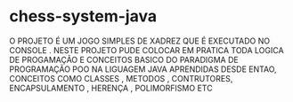 # chess-system-java
O PROJETO É UM JOGO SIMPLES DE XADREZ QUE É EXECUTADO NO CONSOLE .
NESTE PROJETO PUDE COLOCAR EM PRATICA TODA LOGICA DE PROGAMAÇÃO E CONCEITOS BASICO DO PARADIGMA DE PROGRAMAÇÃO POO NA LIGUAGEM JAVA  APRENDIDAS DESDE ENTAO,
CONCEITOS COMO CLASSES , METODOS , CONTRUTORES, ENCAPSULAMENTO , HERENÇA , POLIMORFISMO ETC
